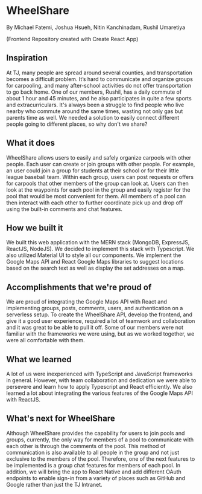 # WheelShare

By Michael Fatemi, Joshua Hsueh, Nitin Kanchinadam, Rushil Umaretiya

(Frontend Repository created with Create React App)

## Inspiration
At TJ, many people are spread around several counties, and transportation becomes a difficult problem. It’s hard to communicate and organize groups for carpooling, and many after-school activities do not offer transportation to go back home. One of our members, Rushil, has a daily commute of about 1 hour and 45 minutes, and he also participates in quite a few sports and extracurriculars. It's always been a struggle to find people who live nearby who commute around the same times, wasting not only gas but parents time as well. We needed a solution to easily connect different people going to different places, so why don't we share?

## What it does
WheelShare allows users to easily and safely organize carpools with other people. Each user can create or join groups with other people. For example, an user could join a group for students at their school or for their little league baseball team. Within each group, users can post requests or offers for carpools that other members of the group can look at. Users can then look at the waypoints for each pool in the group and easily register for the pool that would be most convenient for them. All members of a pool can then interact with each other to further coordinate pick up and drop off using the built-in comments and chat features.

## How we built it
We built this web application with the MERN stack (MongoDB, ExpressJS, ReactJS, NodeJS). We decided to implement this stack with Typescript. We also utilized Material UI to style all our components. We implement the Google Maps API and React Google Maps libraries to suggest locations based on the search text as well as display the set addresses on a map.

## Accomplishments that we're proud of
We are proud of integrating the Google Maps API with React and implementing groups, posts, comments, users, and authentication on a serverless setup. To create the WheelShare API, develop the frontend, and give it a good user experience, required a lot of teamwork and collaboration and it was great to be able to pull it off. Some of our members were not familiar with the frameworks we were using, but as we worked together, we were all comfortable with them.

## What we learned
A lot of us were inexperienced with TypeScript and JavaScript frameworks in general. However, with team collaboration and dedication we were able to persevere and learn how to apply Typescript and React efficiently. We also learned a lot about integrating the various features of the Google Maps API with ReactJS. 

## What's next for WheelShare
Although WheelShare provides the capability for users to join pools and groups, currently, the only way for members of a pool to communicate with each other is through the comments of the pool. This method of communication is also available to all people in the group and not just exclusive to the members of the pool. Therefore, one of the next features to be implemented is a group chat features for members of each pool. In addition, we will bring the app to React Native and add different OAuth endpoints to enable sign-in from a variety of places such as GitHub and Google rather than just the TJ Intranet.
